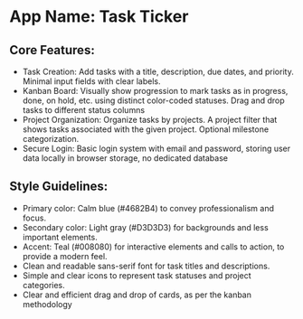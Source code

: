 # **App Name**: Task Ticker

## Core Features:

- Task Creation: Add tasks with a title, description, due dates, and priority.  Minimal input fields with clear labels.
- Kanban Board: Visually show progression to mark tasks as in progress, done, on hold, etc. using distinct color-coded statuses. Drag and drop tasks to different status columns
- Project Organization: Organize tasks by projects. A project filter that shows tasks associated with the given project. Optional milestone categorization.
- Secure Login: Basic login system with email and password, storing user data locally in browser storage, no dedicated database

## Style Guidelines:

- Primary color: Calm blue (#4682B4) to convey professionalism and focus.
- Secondary color: Light gray (#D3D3D3) for backgrounds and less important elements.
- Accent: Teal (#008080) for interactive elements and calls to action, to provide a modern feel.
- Clean and readable sans-serif font for task titles and descriptions.
- Simple and clear icons to represent task statuses and project categories.
- Clear and efficient drag and drop of cards, as per the kanban methodology